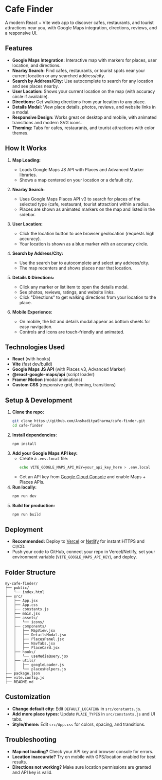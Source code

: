# Cafe Finder

A modern React + Vite web app to discover cafes, restaurants, and tourist attractions near you, with Google Maps integration, directions, reviews, and a responsive UI.

## Features

- **Google Maps Integration:** Interactive map with markers for places, user location, and directions.
- **Nearby Search:** Find cafes, restaurants, or tourist spots near your current location or any searched address/city.
- **Search by Address/City:** Use autocomplete to search for any location and see places nearby.
- **User Location:** Shows your current location on the map (with accuracy circle if available).
- **Directions:** Get walking directions from your location to any place.
- **Details Modal:** View place details, photos, reviews, and website links in a modal.
- **Responsive Design:** Works great on desktop and mobile, with animated transitions and modern SVG icons.
- **Theming:** Tabs for cafes, restaurants, and tourist attractions with color themes.

## How It Works

1. **Map Loading:**
	- Loads Google Maps JS API with Places and Advanced Marker libraries.
	- Shows a map centered on your location or a default city.

2. **Nearby Search:**
	- Uses Google Maps Places API v3 to search for places of the selected type (cafe, restaurant, tourist attraction) within a radius.
	- Places are shown as animated markers on the map and listed in the sidebar.

3. **User Location:**
	- Click the location button to use browser geolocation (requests high accuracy).
	- Your location is shown as a blue marker with an accuracy circle.

4. **Search by Address/City:**
	- Use the search bar to autocomplete and select any address/city.
	- The map recenters and shows places near that location.

5. **Details & Directions:**
	- Click any marker or list item to open the details modal.
	- See photos, reviews, ratings, and website links.
	- Click "Directions" to get walking directions from your location to the place.

6. **Mobile Experience:**
	- On mobile, the list and details modal appear as bottom sheets for easy navigation.
	- Controls and icons are touch-friendly and animated.

## Technologies Used

- **React** (with hooks)
- **Vite** (fast dev/build)
- **Google Maps JS API** (with Places v3, Advanced Marker)
- **@react-google-maps/api** (script loader)
- **Framer Motion** (modal animations)
- **Custom CSS** (responsive grid, theming, transitions)

## Setup & Development

1. **Clone the repo:**
	```sh
	git clone https://github.com/AnshadityaSharma/cafe-finder.git
	cd cafe-finder
	```
2. **Install dependencies:**
	```sh
	npm install
	```
3. **Add your Google Maps API key:**
	- Create a `.env.local` file:
	  ```sh
	  echo VITE_GOOGLE_MAPS_API_KEY=your_api_key_here > .env.local
	  ```
	- Get an API key from [Google Cloud Console](https://console.cloud.google.com/apis/credentials) and enable Maps + Places APIs.
4. **Run locally:**
	```sh
	npm run dev
	```
5. **Build for production:**
	```sh
	npm run build
	```

## Deployment

- **Recommended:** Deploy to [Vercel](https://vercel.com) or [Netlify](https://netlify.com) for instant HTTPS and CI/CD.
- Push your code to GitHub, connect your repo in Vercel/Netlify, set your environment variable (`VITE_GOOGLE_MAPS_API_KEY`), and deploy.

## Folder Structure

```
my-cafe-finder/
├── public/
│   └── index.html
├── src/
│   ├── App.jsx
│   ├── App.css
│   ├── constants.js
│   ├── main.jsx
│   ├── assets/
│   │   └── icons/
│   ├── components/
│   │   ├── MapView.jsx
│   │   ├── DetailsModal.jsx
│   │   ├── PlacesPanel.jsx
│   │   ├── NavTabs.jsx
│   │   ├── PlaceCard.jsx
│   ├── hooks/
│   │   └── useMediaQuery.jsx
│   ├── utils/
│   │   ├── googleLoader.js
│   │   └── placesHelpers.js
├── package.json
├── vite.config.js
├── README.md
```

## Customization

- **Change default city:** Edit `DEFAULT_LOCATION` in `src/constants.js`.
- **Add more place types:** Update `PLACE_TYPES` in `src/constants.js` and UI tabs.
- **Style/theme:** Edit `src/App.css` for colors, spacing, and transitions.

## Troubleshooting

- **Map not loading?** Check your API key and browser console for errors.
- **Location inaccurate?** Try on mobile with GPS/location enabled for best results.
- **Directions not working?** Make sure location permissions are granted and API key is valid.


